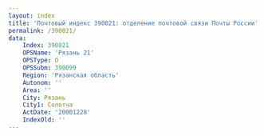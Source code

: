 ```yaml
---
layout: index
title: 'Почтовый индекс 390021: отделение почтовой связи Почты России'
permalink: /390021/
data:
    Index: 390021
    OPSName: 'Рязань 21'
    OPSType: О
    OPSSubm: 390099
    Region: 'Рязанская область'
    Autonom: ''
    Area: ''
    City: Рязань
    City1: Солотча
    ActDate: '20001228'
    IndexOld: ''
---
```

